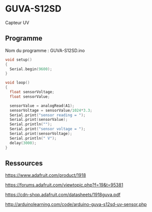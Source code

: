 # GUVA-S12SD
Capteur UV

## Programme
Nom du programme : GUVA-S12SD.ino

```C++
void setup()
{
  Serial.begin(9600);
}

void loop()
{
  float sensorVoltage;
  float sensorValue;

  sensorValue = analogRead(A1);
  sensorVoltage = sensorValue/1024*3.3;
  Serial.print("sensor reading = ");
  Serial.print(sensorValue);
  Serial.println("");
  Serial.print("sensor voltage = ");
  Serial.print(sensorVoltage);
  Serial.println(" V");
  delay(3000);
}
```

## Ressources

https://www.adafruit.com/product/1918

https://forums.adafruit.com/viewtopic.php?f=19&t=95381

https://cdn-shop.adafruit.com/datasheets/1918guva.pdf

http://arduinolearning.com/code/arduino-guva-s12sd-uv-sensor.php
